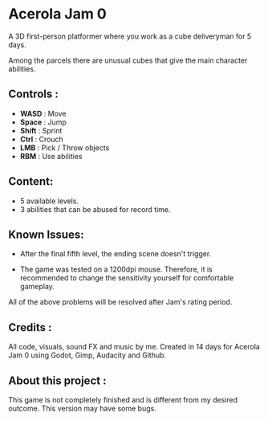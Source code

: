 # Acerola Jam 0

A 3D first-person platformer where you work as a cube deliveryman for 5 days.

Among the parcels there are unusual cubes that give the main character abilities. 

## Controls :
- **WASD** : Move
- **Space** : Jump
- **Shift** : Sprint
- **Ctrl** : Crouch
- **LMB** : Pick / Throw objects
- **RBM** : Use abilities

## Content:
- 5 available levels.
- 3 abilities that can be abused for record time.

## Known Issues:
- After the final fifth level, the ending scene doesn't trigger.

- The game was tested on a 1200dpi mouse. Therefore, it is recommended to change the sensitivity yourself for comfortable gameplay.

All of the above problems will be resolved after Jam's rating period.

## Credits :
All code, visuals, sound FX and music by me.
Created in 14 days for Acerola Jam 0 using Godot, Gimp, Audacity and Github.

## About this project :

This game is not completely finished and is different from my desired outcome. This version may have some bugs.
